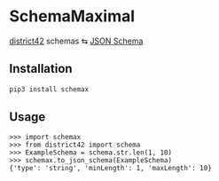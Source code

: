 # SchemaMaximal

[district42](https://github.com/nikitanovosibirsk/district42) schemas ⇆ [JSON Schema](https://json-schema.org/)

## Installation

```sh
pip3 install schemax
```

## Usage

```pycon
>>> import schemax
>>> from district42 import schema
>>> ExampleSchema = schema.str.len(1, 10)
>>> schemax.to_json_schema(ExampleSchema)
{'type': 'string', 'minLength': 1, 'maxLength': 10}
```
